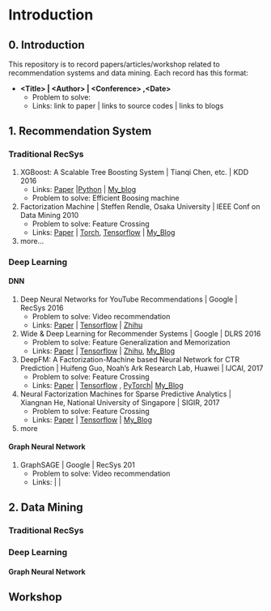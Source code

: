 # Introduction

## 0. Introduction

This repository is to record papers/articles/workshop related to recommendation systems and data mining. Each record has this format:

* **\<Title> | \<Author> | \<Conference> ,\<Date>**
  * Problem to solve:
  * Links: link to paper | links to source codes | links to blogs

## 1. Recommendation System

### Traditional RecSys

1. XGBoost: A Scalable Tree Boosting System | Tianqi Chen, etc. | KDD 2016
   * Links: [Paper](https://www.kdd.org/kdd2016/papers/files/rfp0697-chenAemb.pdf) |[Python](https://github.com/dmlc/xgboost) | [My\_blog](https://wenkangwei.github.io/2021/08/12/ensemble-learning-XGBoost/)
   * Problem to solve: Efficient Boosing machine
2. Factorization Machine | Steffen Rendle, Osaka University | IEEE Conf on Data Mining 2010
   * Problem to solve: Feature Crossing
   * Links: [Paper](https://www.csie.ntu.edu.tw/\~b97053/paper/Rendle2010FM.pdf) | [Torch](https://wenkangwei.gitbook.io/leetcode-notes/deep-learning/fm), [Tensorflow](https://github.com/shenweichen/DeepMatch/blob/master/deepmatch/models/fm.py) | [My\_Blog](https://wenkangwei.gitbook.io/leetcode-notes/deep-learning/fm)
3. more...

### Deep Learning

#### DNN

1. Deep Neural Networks for YouTube Recommendations | Google | RecSys 2016
   * Problem to solve: Video recommendation
   * Links: [Paper](https://static.googleusercontent.com/media/research.google.com/zh-CN/pubs/archive/45530.pdf) | [Tensorflow](https://github.com/shenweichen/DeepMatch/blob/master/deepmatch/models/youtubednn.py) | [Zhihu](https://zhuanlan.zhihu.com/p/52504407)
2. Wide & Deep Learning for Recommender Systems | Google | DLRS 2016
   * Problem to solve: Feature Generalization and Memorization
   * Links: [Paper](https://arxiv.org/pdf/1606.07792.pdf) | [Tensorflow](https://github.com/shenweichen/DeepCTR/blob/master/deepctr/models/wdl.py) | [Zhihu](https://zhuanlan.zhihu.com/p/142958834), [My\_Blog](https://wenkangwei.github.io/2021/03/18/Recommendation-System-2-WideDeep/)
3. DeepFM: A Factorization-Machine based Neural Network for CTR Prediction | Huifeng Guo, Noah’s Ark Research Lab, Huawei | IJCAI, 2017
   * Problem to solve: Feature Crossing
   * Links: [Paper](https://www.ijcai.org/proceedings/2017/0239.pdf) | [Tensorflow](https://github.com/shenweichen/DeepCTR/blob/master/deepctr/models/deepfm.py) , [PyTorch](https://wenkangwei.gitbook.io/leetcode-notes/deep-learning/deepfm)| [My\_Blog](https://wenkangwei.github.io/2021/03/21/Recommendation-System-3-DeepFM/)
4. Neural Factorization Machines for Sparse Predictive Analytics | Xiangnan He, National University of Singapore | SIGIR, 2017
   * Problem to solve: Feature Crossing
   * Links: [Paper](https://arxiv.org/pdf/1708.05027.pdf) | [Tensorflow](https://github.com/shenweichen/DeepCTR/blob/master/deepctr/models/nfm.py) | [My\_Blog](https://wenkangwei.github.io/2021/03/21/Recommendation-System-3-DeepFM/)
5. more

#### Graph Neural Network

1. GraphSAGE | Google | RecSys 201
   * Problem to solve: Video recommendation
   * Links:  | |&#x20;

## 2. Data Mining

### Traditional RecSys

### Deep Learning

#### Graph Neural Network

## Workshop
